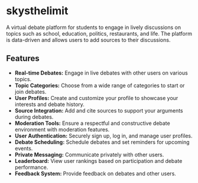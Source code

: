 # skysthelimit
A virtual debate platform for students to engage in lively discussions on topics such as school, education, politics, restaurants, and life. The platform is data-driven and allows users to add sources to their discussions.

## Features

- **Real-time Debates:** Engage in live debates with other users on various topics.
- **Topic Categories:** Choose from a wide range of categories to start or join debates.
- **User Profiles:** Create and customize your profile to showcase your interests and debate history.
- **Source Integration:** Add and cite sources to support your arguments during debates.
- **Moderation Tools:** Ensure a respectful and constructive debate environment with moderation features.
- **User Authentication:** Securely sign up, log in, and manage user profiles.
- **Debate Scheduling:** Schedule debates and set reminders for upcoming events.
- **Private Messaging:** Communicate privately with other users.
- **Leaderboard:** View user rankings based on participation and debate performance.
- **Feedback System:** Provide feedback on debates and other users.

